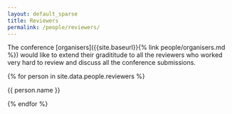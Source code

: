 ```yaml
---
layout: default_sparse
title: Reviewers
permalink: /people/reviewers/
---
```


The conference [organisers]({{site.baseurl}}{% link people/organisers.md %}) would like to extend their gradititude to all the reviewers who worked very hard to review and discuss all the conference submissions.

<div class="row justify-content-around pl-4 pr-4">

{% for person in site.data.people.reviewers %}
    <div class="col-3"><!--col-6 col-md-4 col-lg-3">-->
        <div class="text-center">
            <p class="">{{ person.name }}</p>
        </div>
    </div>
{% endfor %}

</div>

